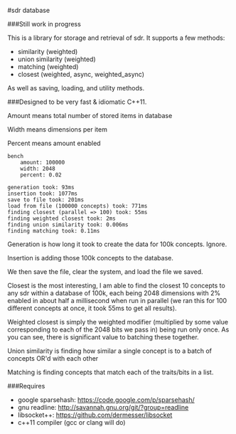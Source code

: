 #sdr database

###Still work in progress

This is a library for storage and retrieval of sdr. It supports a few methods:

 * similarity (weighted)
 * union similarity (weighted)
 * matching (weighted)
 * closest (weighted, async, weighted_async)

As well as saving, loading, and utility methods.

###Designed to be very fast & idiomatic C++11.

Amount means total number of stored items in database

Width means dimensions per item

Percent means amount enabled


```
bench
    amount: 100000
    width: 2048
    percent: 0.02

generation took: 93ms
insertion took: 1077ms
save to file took: 201ms
load from file (100000 concepts) took: 771ms
finding closest (parallel => 100) took: 55ms
finding weighted closest took: 2ms
finding union similarity took: 0.006ms
finding matching took: 0.11ms
```

Generation is how long it took to create the data for 100k concepts. Ignore.

Insertion is adding those 100k concepts to the database.

We then save the file, clear the system, and load the file we saved.

Closest is the most interesting, I am able to find the closest 10 concepts  to any sdr within a database of 100k, each being 2048 dimensions with 2% enabled in about half a millisecond when run in parallel (we ran this for 100 different concepts at once, it took 55ms to get all results).

Weighted closest is simply the weighted modifier (multiplied by some value corresponding to each of the 2048 bits we pass in) being run only once. As you can see, there is significant value to batching these together.

Union similarity is finding how similar a single concept is to a batch of concepts OR'd with each other

Matching is finding concepts that match each of the traits/bits in a list.


###Requires


 * google sparsehash: https://code.google.com/p/sparsehash/
 * gnu readline: http://savannah.gnu.org/git/?group=readline
 * libsocket++: https://github.com/dermesser/libsocket
 * c++11 compiler (gcc or clang will do)

